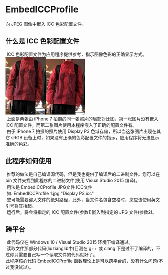 # EmbedICCProfile
向 JPEG 图像中嵌入 ICC 色彩配置文件。

<h2>什么是 ICC 色彩配置文件</h2>
<p>
  ICC 色彩配置文件为应用程序提供参考，指示图像色彩的正确显示方式。<br>
  <img src="/web/without-icc.JPG"><img src="/web/with-icc.JPG"><br>
  上面是两张由 iPhone 7 拍摄的同一张照片的局部对比图，第一张图片没有嵌入 ICC 配置文件，而第二张图片使用本程序嵌入了正确的配置文件有。<br>
  由于 iPhone 7 拍摄的照片使用 Display P3 色域存储，所以当这张图片出现在其它 sRGB 设备上时，如果没有正确的色彩配置文件的指示，应用程序将无法显示准确的色彩。
</p>
<h2>此程序如何使用</h2>
<p>
  推荐的做法是自己编译源代码，但是我也提供了编译后的二进制文件。您可以在 bin 文件夹找到此程序的二进制文件(使用 Visual Studio 2015 编译)。<br>
  用法是 EmbedICCProfile JPG文件 ICC文件<br>
  如: EmbedICCProfile 1.jpg "Display P3.icc"<br>
  您可能需要键入文件的绝对路径，此外，当文件名包含空格时，您应该使用英文引号将其括起。<br>
  运行后，将会将指定的 ICC 配置文件(参数1)嵌入到指定的 JPG 文件(参数2)。
</p>
<h2>跨平台</h2>
<p>
  此代码仅在 Windows 10 / Visual Studio 2015 环境下编译通过。<br>
  读取文件那部分代码(liuzianglib中)目测在 g++ 或 clang 下是过不了编译的，不过你只需要自己写一个读取文件的代码就好了。<br>
  此程序核心代码 EmbedICCProfile 函数理论上是可以跨平台的，没有什么问题(不过我没试过)。
</p>
